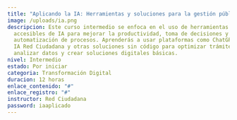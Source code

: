 ```yaml
---
title: "Aplicando la IA: Herramientas y soluciones para la gestión pública"
image: /uploads/ia.png
descripcion: Este curso intermedio se enfoca en el uso de herramientas
  accesibles de IA para mejorar la productividad, toma de decisiones y
  automatización de procesos. Aprenderás a usar plataformas como ChatGPT, Canva,
  IA Red Ciudadana y otras soluciones sin código para optimizar trámites,
  analizar datos y crear soluciones digitales básicas.
nivel: Intermedio
estado: Por iniciar
categoria: Transformación Digital
duracion: 12 horas
enlace_contenido: "#"
enlace_registro: "#"
instructor: Red Ciudadana
password: iaaplicado
---
```

